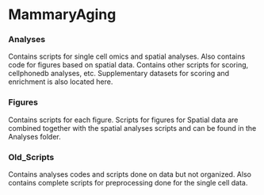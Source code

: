 # MammaryAging

### Analyses
Contains scripts for single cell omics and spatial analyses. Also contains code for figures based on spatial data. Contains other scripts for scoring, cellphonedb analyses, etc. Supplementary datasets for scoring and enrichment is also located here.

### Figures
Contains scripts for each figure. Scripts for figures for Spatial data are combined together with the spatial analyses scripts and can be found in the Analyses folder. 

### Old_Scripts
Contains analyses codes and scripts done on data but not organized. Also contains complete scripts for preprocessing done for the single cell data.


